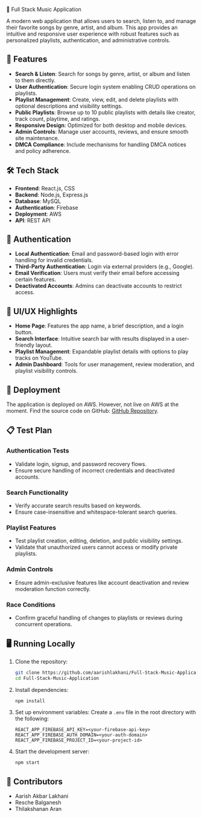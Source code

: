 🎵 Full Stack Music Application

A modern web application that allows users to search, listen to, and manage their favorite songs by genre, artist, and album. This app provides an intuitive and responsive user experience with robust features such as personalized playlists, authentication, and administrative controls.

## 🚀 Features

- **Search & Listen**: Search for songs by genre, artist, or album and listen to them directly.
- **User Authentication**: Secure login system enabling CRUD operations on playlists.
- **Playlist Management**: Create, view, edit, and delete playlists with optional descriptions and visibility settings.
- **Public Playlists**: Browse up to 10 public playlists with details like creator, track count, playtime, and ratings.
- **Responsive Design**: Optimized for both desktop and mobile devices.
- **Admin Controls**: Manage user accounts, reviews, and ensure smooth site maintenance.
- **DMCA Compliance**: Include mechanisms for handling DMCA notices and policy adherence.

## 🛠️ Tech Stack

- **Frontend**: React.js, CSS
- **Backend**: Node.js, Express.js
- **Database**: MySQL
- **Authentication**: Firebase
- **Deployment**: AWS
- **API**: REST API
## 🔑 Authentication

- **Local Authentication**: Email and password-based login with error handling for invalid credentials.
- **Third-Party Authentication**: Login via external providers (e.g., Google).
- **Email Verification**: Users must verify their email before accessing certain features.
- **Deactivated Accounts**: Admins can deactivate accounts to restrict access.

## 🎨 UI/UX Highlights

- **Home Page**: Features the app name, a brief description, and a login button.
- **Search Interface**: Intuitive search bar with results displayed in a user-friendly layout.
- **Playlist Management**: Expandable playlist details with options to play tracks on YouTube.
- **Admin Dashboard**: Tools for user management, review moderation, and playlist visibility controls.

## 🔗 Deployment

The application is deployed on AWS. However, not live on AWS at the moment.
Find the source code on GitHub: [GitHub Repository](https://github.com/aarishlakhani/se3316-rbalagan-alakha33-taran-lab4).

## 📋 Test Plan

### Authentication Tests
- Validate login, signup, and password recovery flows.
- Ensure secure handling of incorrect credentials and deactivated accounts.

### Search Functionality
- Verify accurate search results based on keywords.
- Ensure case-insensitive and whitespace-tolerant search queries.

### Playlist Features
- Test playlist creation, editing, deletion, and public visibility settings.
- Validate that unauthorized users cannot access or modify private playlists.

### Admin Controls
- Ensure admin-exclusive features like account deactivation and review moderation function correctly.

### Race Conditions
- Confirm graceful handling of changes to playlists or reviews during concurrent operations.

## 🖥️ Running Locally

1. Clone the repository:
    ```bash
    git clone https://github.com/aarishlakhani/Full-Stack-Music-Application
    cd Full-Stack-Music-Application
    ```

2. Install dependencies:
    ```bash
    npm install
    ```

3. Set up environment variables:
    Create a `.env` file in the root directory with the following:
    ```
    REACT_APP_FIREBASE_API_KEY=<your-firebase-api-key>
    REACT_APP_FIREBASE_AUTH_DOMAIN=<your-auth-domain>
    REACT_APP_FIREBASE_PROJECT_ID=<your-project-id>
    ```

4. Start the development server:
    ```bash
    npm start
    ```

## 🤝 Contributors

- Aarish Akbar Lakhani
- Resche Balganesh
- Thilakshanan Aran
